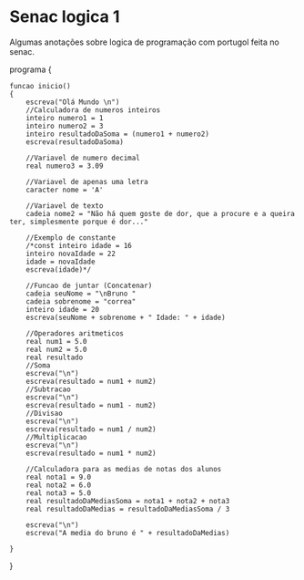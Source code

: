 # Senac logica 1

Algumas anotações sobre logica de programação com portugol feita no senac.

programa
{
	
	funcao inicio()
	{
		escreva("Olá Mundo \n")
		//Calculadora de numeros inteiros 
		inteiro numero1 = 1 
		inteiro numero2 = 3
		inteiro resultadoDaSoma = (numero1 + numero2) 
		escreva(resultadoDaSoma)

		//Variavel de numero decimal
		real numero3 = 3.09

		//Variavel de apenas uma letra 
		caracter nome = 'A'

		//Variavel de texto 
		cadeia nome2 = "Não há quem goste de dor, que a procure e a queira ter, simplesmente porque é dor..."

		//Exemplo de constante 
		/*const inteiro idade = 16
		inteiro novaIdade = 22 
		idade = novaIdade
		escreva(idade)*/

		//Funcao de juntar (Concatenar)
		cadeia seuNome = "\nBruno "
		cadeia sobrenome = "correa"
		inteiro idade = 20 
		escreva(seuNome + sobrenome + " Idade: " + idade)

		//Operadores aritmeticos 
		real num1 = 5.0
		real num2 = 5.0
		real resultado 
		//Soma
		escreva("\n")
		escreva(resultado = num1 + num2)
		//Subtracao 
		escreva("\n")
		escreva(resultado = num1 - num2)
		//Divisao 
		escreva("\n")
		escreva(resultado = num1 / num2)
		//Multiplicacao 
		escreva("\n")
		escreva(resultado = num1 * num2)

		//Calculadora para as medias de notas dos alunos
		real nota1 = 9.0
		real nota2 = 6.0
		real nota3 = 5.0
		real resultadoDaMediasSoma = nota1 + nota2 + nota3
		real resultadoDaMedias = resultadoDaMediasSoma / 3
		
		escreva("\n")
		escreva("A media do bruno é " + resultadoDaMedias)
	
	}
}
